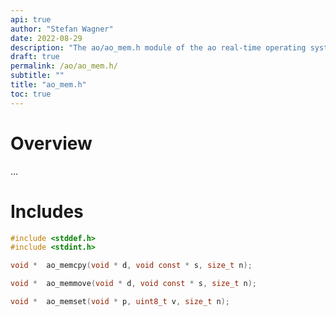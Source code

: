 ```yaml
---
api: true
author: "Stefan Wagner"
date: 2022-08-29
description: "The ao/ao_mem.h module of the ao real-time operating system."
draft: true
permalink: /ao/ao_mem.h/ 
subtitle: ""
title: "ao_mem.h"
toc: true
---
```


# Overview

...

# Includes

```c
#include <stddef.h>
#include <stdint.h>

void *  ao_memcpy(void * d, void const * s, size_t n);

void *  ao_memmove(void * d, void const * s, size_t n);

void *  ao_memset(void * p, uint8_t v, size_t n);

```
